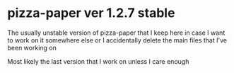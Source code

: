 # pizza-paper ver 1.2.7 stable
The usually unstable version of pizza-paper that I keep here in case I want to work on it somewhere else or I accidentally delete the main files that I've been working on


Most likely the last version that I work on unless I care enough

